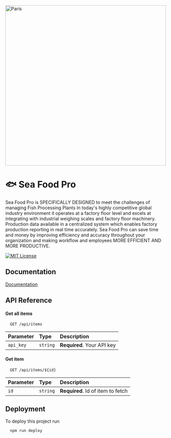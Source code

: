 <img src="https://lh4.googleusercontent.com/7nbJXDhBzFL2HoVernyxh9svN5uHrMsrMORPe58gs6t1VveJfX1LwwJvES-sobaI04uV0VADccpoELSgsDhkL3YESnvd-kuU-UB6d_0_xDI-SFfVBFKhbqo7rcmzt3eXNLGmQagctrmiiNZlepBtd8Cwt82wqc42KHAhMzFWlXJAh8fy_mpPOaW5kr9T7A" alt="Paris" class="center" width="500">

# 🐟 Sea Food Pro

Sea Food Pro is SPECIFICALLY DESIGNED to meet the challenges of managing Fish Processing Plants  In today's highly competitive global industry environment it operates at a factory floor level and excels at integrating with industrial weighing scales and factory floor machinery. Production data available in a centralized system which enables factory production reporting in real time accurately.  Sea Food Pro can save time and money by improving efficiency and accuracy throughout your organization and making workflow and employees MORE EFFICIENT AND MORE PRODUCTIVE.


[![MIT License](https://img.shields.io/static/v1?label=MISLHoldings&message=SeaFoodPro&color=blue)](https://choosealicense.com/licenses/mit/)


## Documentation

[Documentation](https://linktodocumentation)


## API Reference

#### Get all items

```http
  GET /api/items
```

| Parameter | Type     | Description                |
| :-------- | :------- | :------------------------- |
| `api_key` | `string` | **Required**. Your API key |

#### Get item

```http
  GET /api/items/${id}
```

| Parameter | Type     | Description                       |
| :-------- | :------- | :-------------------------------- |
| `id`      | `string` | **Required**. Id of item to fetch |




## Deployment

To deploy this project run

```bash
  npm run deploy
```

